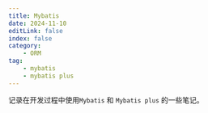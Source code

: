 ```yaml
---
title: Mybatis
date: 2024-11-10
editLink: false
index: false
category:
    - ORM
tag: 
    - mybatis
    - mybatis plus
---
```


记录在开发过程中使用`Mybatis` 和 `Mybatis plus` 的一些笔记。

<Catalog />